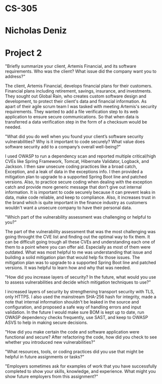 # CS-305
# Nicholas Deniz
# Project 2 

"Briefly summarize your client, Artemis Financial, and its software requirements. Who was the client? What issue did the company want you to address?"

The client, Artemis Financial, develops financial plans for their customers. Financial plans including retirement, savings, insurance, and investments. They sought out Global Rain, who creates custom software design and development, to protect their client's data and financial information. As apart of their agile scrum team I was tasked with meeting Artemis's security requirements. They wanted to add a file verification step to its web application to ensure secure communications. So that when data is transferred a data verification step in the form of a checksum would be needed.

"What did you do well when you found your client’s software security vulnerabilities? Why is it important to code securely? What value does software security add to a company’s overall well-being?"

I used OWASP to run a dependency scan and reported multiple critical/high CVEs like Spring Framework, Tomcat, Hibernate Validator, Logback, and Jackson. I then saw unsecure coding practices like a broad catch, Exception, and a leak of data in the exceptions info. I then provided a mitigation plan to upgrade to a supported Spring Boot line and patched versions. Also, to practice secure coding when dealing with the exception catch and provide more generic message that don't give out internal information. It is important to code securely because it can prevent leaks in data, make code reliable, and keep to compliance. Also, it increases trust in the brand which is quite important in the finance industry as customers wouldn't want a unsecure company to have their personal data. 

"Which part of the vulnerability assessment was challenging or helpful to you?"

The part of the vulnerability assessment that was the most challenging was going throught the CVE list and finding out the optimal way to fix them. It can be difficult going trough all these CVEs and understanding each one of them to a point where you can offer aid. Especially as most of them were outdated. What was most helpful to me was understanding that issue and building a solid mitigation plan that would help fix those issues. The mitigation plan was to upgrade to a supported Spring Boot line and patched versions. It was helpful to learn how and why that was needed.

"How did you increase layers of security? In the future, what would you use to assess vulnerabilities and decide which mitigation techniques to use?"

I increased layers of security by strengthening transport security with TLS, only HTTPS. I also used the mainstream SHA-256 hash for integrity, made a note that internal information shouldn't be leaked in the source and configuration, and proposed a safe way of handling errors and input validation. In the future I would make sure BOM is kept up to date, run OWASP dependency checks frequently, use SAST, and keep to OWASP ASVS to help in making secure decisions.  

"How did you make certain the code and software application were functional and secure? After refactoring the code, how did you check to see whether you introduced new vulnerabilities?"

"What resources, tools, or coding practices did you use that might be helpful in future assignments or tasks?"

"Employers sometimes ask for examples of work that you have successfully completed to show your skills, knowledge, and experience. What might you show future employers from this assignment?"
